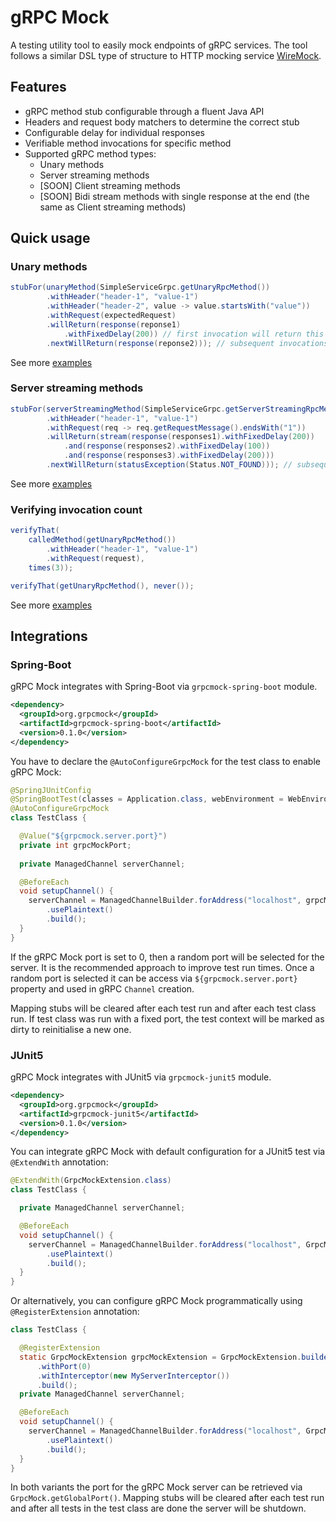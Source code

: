 # gRPC Mock
A testing utility tool to easily mock endpoints of gRPC services. 
The tool follows a similar DSL type of structure to HTTP mocking service [WireMock](https://github.com/tomakehurst/wiremock).

## Features

 - gRPC method stub configurable through a fluent Java API
 - Headers and request body matchers to determine the correct stub
 - Configurable delay for individual responses
 - Verifiable method invocations for specific method
 - Supported gRPC method types:
    - Unary methods
    - Server streaming methods
    - [SOON] Client streaming methods
    - [SOON] Bidi stream methods with single response at the end (the same as Client streaming methods)
    
## Quick usage

### Unary methods

```java
stubFor(unaryMethod(SimpleServiceGrpc.getUnaryRpcMethod())
        .withHeader("header-1", "value-1")
        .withHeader("header-2", value -> value.startsWith("value"))
        .withRequest(expectedRequest)
        .willReturn(response(reponse1)
            .withFixedDelay(200)) // first invocation will return this response after 200 ms
        .nextWillReturn(response(reponse2))); // subsequent invocations will return this response
```

See more [examples](grpcmock-core/src/test/java/org/grpcmock/GrpcMockUnaryMethodTest.java)

### Server streaming methods

```java
stubFor(serverStreamingMethod(SimpleServiceGrpc.getServerStreamingRpcMethod())
        .withHeader("header-1", "value-1")
        .withRequest(req -> req.getRequestMessage().endsWith("1"))
        .willReturn(stream(response(responses1).withFixedDelay(200))
            .and(response(responses2).withFixedDelay(100))
            .and(response(responses3).withFixedDelay(200)))
        .nextWillReturn(statusException(Status.NOT_FOUND))); // subsequent invocations will return status exception
```

See more [examples](grpcmock-core/src/test/java/org/grpcmock/GrpcMockServerStreamingMethodTest.java)

### Verifying invocation count

```java
verifyThat(
    calledMethod(getUnaryRpcMethod())
        .withHeader("header-1", "value-1")
        .withRequest(request),
    times(3));

verifyThat(getUnaryRpcMethod(), never());
```

See more [examples](grpcmock-core/src/test/java/org/grpcmock/GrpcMockVerifyTest.java)

## Integrations

### Spring-Boot

gRPC Mock integrates with Spring-Boot via `grpcmock-spring-boot` module. 

```xml
<dependency>
  <groupId>org.grpcmock</groupId>
  <artifactId>grpcmock-spring-boot</artifactId>
  <version>0.1.0</version>
</dependency>
```

You have to declare the `@AutoConfigureGrpcMock` for the test class to enable gRPC Mock:

```java
@SpringJUnitConfig
@SpringBootTest(classes = Application.class, webEnvironment = WebEnvironment.NONE)
@AutoConfigureGrpcMock
class TestClass {

  @Value("${grpcmock.server.port}")
  private int grpcMockPort;
    
  private ManagedChannel serverChannel;

  @BeforeEach
  void setupChannel() {
    serverChannel = ManagedChannelBuilder.forAddress("localhost", grpcMockPort)
        .usePlaintext()
        .build();
  }
}
```

If the gRPC Mock port is set to 0, then a random port will be selected for the server. 
It is the recommended approach to improve test run times. 
Once a random port is selected it can be access via `${grpcmock.server.port}` property and used in gRPC `Channel` creation.

Mapping stubs will be cleared after each test run and after each test class run. 
If test class was run with a fixed port, the test context will be marked as dirty to reinitialise a new one.

### JUnit5

gRPC Mock integrates with JUnit5 via `grpcmock-junit5` module.

```xml
<dependency>
  <groupId>org.grpcmock</groupId>
  <artifactId>grpcmock-junit5</artifactId>
  <version>0.1.0</version>
</dependency>
```

You can integrate gRPC Mock with default configuration for a JUnit5 test via `@ExtendWith` annotation:

```java
@ExtendWith(GrpcMockExtension.class)
class TestClass {

  private ManagedChannel serverChannel;

  @BeforeEach
  void setupChannel() {
    serverChannel = ManagedChannelBuilder.forAddress("localhost", GrpcMock.getGlobalPort())
        .usePlaintext()
        .build();
  }
}
```

Or alternatively, you can configure gRPC Mock programmatically using `@RegisterExtension` annotation:

```java
class TestClass {

  @RegisterExtension
  static GrpcMockExtension grpcMockExtension = GrpcMockExtension.builder()
      .withPort(0)
      .withInterceptor(new MyServerInterceptor())
      .build();
  private ManagedChannel serverChannel;

  @BeforeEach
  void setupChannel() {
    serverChannel = ManagedChannelBuilder.forAddress("localhost", GrpcMock.getGlobalPort())
        .usePlaintext()
        .build();
  }
}
```

In both variants the port for the gRPC Mock server can be retrieved via `GrpcMock.getGlobalPort()`. 
Mapping stubs will be cleared after each test run and 
after all tests in the test class are done the server will be shutdown.